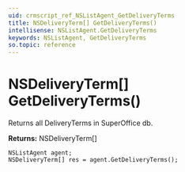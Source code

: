 ```yaml
---
uid: crmscript_ref_NSListAgent_GetDeliveryTerms
title: NSDeliveryTerm[] GetDeliveryTerms()
intellisense: NSListAgent.GetDeliveryTerms
keywords: NSListAgent, GetDeliveryTerms
so.topic: reference
---
```


# NSDeliveryTerm[] GetDeliveryTerms()

Returns all DeliveryTerms in SuperOffice db.

**Returns:** NSDeliveryTerm[]

```crmscript
NSListAgent agent;
NSDeliveryTerm[] res = agent.GetDeliveryTerms();
```

